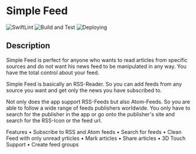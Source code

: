 # Simple Feed

![SwiftLint](https://github.com/fonok3/Simple-Feed/workflows/SwiftLint/badge.svg)
![Build and Test](https://github.com/fonok3/Simple-Feed/workflows/Build%20and%20Test/badge.svg)
![Deploying](https://github.com/fonok3/Simple-Feed/workflows/Deploying/badge.svg)

## Description

Simple Feed is perfect for anyone who wants to read articles from specific sources and do not want his news feed to be manipulated in any way.
You have the total control about your feed.

Simple Feed is basically an RSS-Reader. So you can add feeds from any source you want and get only the news you have subscribed to.

Not only does the app support RSS-Feeds but also Atom-Feeds. So you are able to follow a wide range of feeds publishers worldwide. You only have to search for the publisher in the app or go onto the publisher's site and search for the RSS-Icon or the feed url.

Features
• Subscribe to RSS and Atom feeds
• Search for feeds
• Clean Feed with only unread yrticles
• Mark articles
• Share articles
• 3D Touch Support
• Create feed groups
